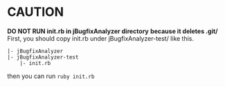 # CAUTION

**DO NOT RUN init.rb in jBugfixAnalyzer directory**
**because it deletes .git/**
First, you should copy init.rb under jBugfixAnalyzer-test/ like this.

```
|- jBugfixAnalyzer
|- jBugfixAnalyzer-test
    |- init.rb
```

then you can run `ruby init.rb`
